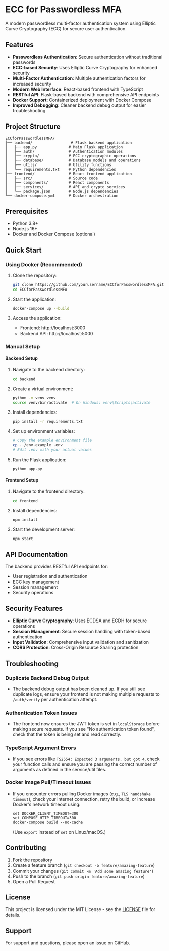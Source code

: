# ECC for Passwordless MFA

A modern passwordless multi-factor authentication system using Elliptic Curve Cryptography (ECC) for secure user authentication.

## Features

- **Passwordless Authentication**: Secure authentication without traditional passwords
- **ECC-based Security**: Uses Elliptic Curve Cryptography for enhanced security
- **Multi-Factor Authentication**: Multiple authentication factors for increased security
- **Modern Web Interface**: React-based frontend with TypeScript
- **RESTful API**: Flask-based backend with comprehensive API endpoints
- **Docker Support**: Containerized deployment with Docker Compose
- **Improved Debugging**: Cleaner backend debug output for easier troubleshooting

## Project Structure

```
ECCforPasswordlessMFA/
├── backend/                 # Flask backend application
│   ├── app.py              # Main Flask application
│   ├── auth/               # Authentication modules
│   ├── crypto/             # ECC cryptographic operations
│   ├── database/           # Database models and operations
│   ├── utils/              # Utility functions
│   └── requirements.txt    # Python dependencies
├── frontend/               # React frontend application
│   ├── src/                # Source code
│   ├── components/         # React components
│   ├── services/           # API and crypto services
│   └── package.json        # Node.js dependencies
└── docker-compose.yml      # Docker orchestration
```

## Prerequisites

- Python 3.8+
- Node.js 16+
- Docker and Docker Compose (optional)

## Quick Start

### Using Docker (Recommended)

1. Clone the repository:
   ```bash
   git clone https://github.com/yourusername/ECCforPasswordlessMFA.git
   cd ECCforPasswordlessMFA
   ```

2. Start the application:
   ```bash
   docker-compose up --build
   ```

3. Access the application:
   - Frontend: http://localhost:3000
   - Backend API: http://localhost:5000

### Manual Setup

#### Backend Setup

1. Navigate to the backend directory:
   ```bash
   cd backend
   ```

2. Create a virtual environment:
   ```bash
   python -m venv venv
   source venv/bin/activate  # On Windows: venv\Scripts\activate
   ```

3. Install dependencies:
   ```bash
   pip install -r requirements.txt
   ```

4. Set up environment variables:
   ```bash
   # Copy the example environment file
   cp ../env.example .env
   # Edit .env with your actual values
   ```

5. Run the Flask application:
   ```bash
   python app.py
   ```

#### Frontend Setup

1. Navigate to the frontend directory:
   ```bash
   cd frontend
   ```

2. Install dependencies:
   ```bash
   npm install
   ```

3. Start the development server:
   ```bash
   npm start
   ```

## API Documentation

The backend provides RESTful API endpoints for:

- User registration and authentication
- ECC key management
- Session management
- Security operations

## Security Features

- **Elliptic Curve Cryptography**: Uses ECDSA and ECDH for secure operations
- **Session Management**: Secure session handling with token-based authentication
- **Input Validation**: Comprehensive input validation and sanitization
- **CORS Protection**: Cross-Origin Resource Sharing protection

## Troubleshooting

### Duplicate Backend Debug Output
- The backend debug output has been cleaned up. If you still see duplicate logs, ensure your frontend is not making multiple requests to `/auth/verify` per authentication attempt.

### Authentication Token Issues
- The frontend now ensures the JWT token is set in `localStorage` before making secure requests. If you see "No authentication token found", check that the token is being set and read correctly.

### TypeScript Argument Errors
- If you see errors like `TS2554: Expected 3 arguments, but got 4`, check your function calls and ensure you are passing the correct number of arguments as defined in the service/util files.

### Docker Image Pull/Timeout Issues
- If you encounter errors pulling Docker images (e.g., `TLS handshake timeout`), check your internet connection, retry the build, or increase Docker's network timeout using:
  ```
  set DOCKER_CLIENT_TIMEOUT=300
  set COMPOSE_HTTP_TIMEOUT=300
  docker-compose build --no-cache
  ```
  (Use `export` instead of `set` on Linux/macOS.)

## Contributing

1. Fork the repository
2. Create a feature branch (`git checkout -b feature/amazing-feature`)
3. Commit your changes (`git commit -m 'Add some amazing feature'`)
4. Push to the branch (`git push origin feature/amazing-feature`)
5. Open a Pull Request

## License

This project is licensed under the MIT License - see the [LICENSE](LICENSE) file for details.

## Support

For support and questions, please open an issue on GitHub. 